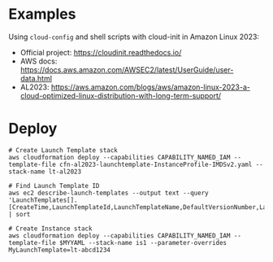 # Examples

Using `cloud-config` and shell scripts with cloud-init in Amazon Linux 2023:

* Official project: https://cloudinit.readthedocs.io/
* AWS docs: https://docs.aws.amazon.com/AWSEC2/latest/UserGuide/user-data.html
* AL2023: https://aws.amazon.com/blogs/aws/amazon-linux-2023-a-cloud-optimized-linux-distribution-with-long-term-support/

# Deploy

```
# Create Launch Template stack
aws cloudformation deploy --capabilities CAPABILITY_NAMED_IAM --template-file cfn-al2023-launchtemplate-InstanceProfile-IMDSv2.yaml --stack-name lt-al2023

# Find Launch Template ID
aws ec2 describe-launch-templates --output text --query 'LaunchTemplates[].[CreateTime,LaunchTemplateId,LaunchTemplateName,DefaultVersionNumber,LatestVersionNumber]' | sort

# Create Instance stack
aws cloudformation deploy --capabilities CAPABILITY_NAMED_IAM --template-file $MYYAML --stack-name is1 --parameter-overrides MyLaunchTemplate=lt-abcd1234

```
